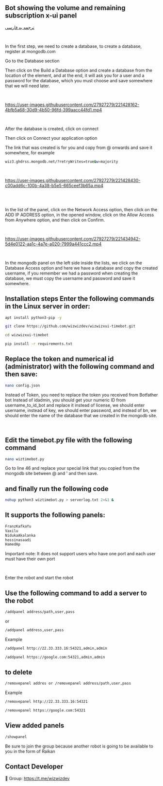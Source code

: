 ## Bot showing the volume and remaining subscription x-ui panel

[ترجمه به فارسی](README-persian.md)


<br>

  In the first step, we need to create a database, to create a database, register at mongodb.com

Go to the Database section

Then click on the Build a Database option and create a database from the location of the element, and at the end, it will ask you for a user and a password for the database, which you must choose and save somewhere that we will need later.

 
<br>

https://user-images.githubusercontent.com/27927279/221428162-4bfb5a68-30d9-4b50-96fd-399aacc44fd1.mp4

<br>

After the database is created, click on connect

Then click on Connect your application option

The link that was created is for you and copy from @ onwards and save it somewhere, for example
```sh
wiz3.ghdrss.mongodb.net/?retryWrites=true&w=majority
```

<br>

https://user-images.githubusercontent.com/27927279/221428430-c00add6c-100b-4a38-b5e5-665ceef3b65a.mp4

<br>

<br>

In the list of the panel, click on the Network Access option, then click on the ADD IP ADDRESS option, in the opened window, click on the Allow Access from Anywhere option, and then click on Confirm.

<br>

https://user-images.githubusercontent.com/27927279/221434942-5d4e0122-aa1c-4a7e-a020-7999a441ccc2.mp4

<br>


  In the mongodb panel on the left side inside the lists, we click on the Database Access option and here we have a database and copy the created username, if you remember we had a password when creating the database, we must copy the username and password and save it somewhere.
 

## Installation steps Enter the following commands in the Linux server in order:


```sh
apt install python3-pip -y
```
```sh
git clone https://github.com/wizwizdev/wizwizxui-timebot.git
```
```sh
cd wizwizxui-timebot
```
```sh
pip install -r requirements.txt
```

## Replace the token and numerical id (administrator) with the following command and then save:

```sh
nano config.json
```

Instead of Token, you need to replace the token you received from Botfather bot
Instead of idadmin, you should get your numeric ID from username_to_id_bot and replace it
instead of license, we should enter username, instead of key, we should enter password, and instead of bn, we should enter the name of the database that we created in the mongodb site.

<br>

## Edit the timebot.py file with the following command

```sh
nano wiztimebot.py
```

Go to line 46 and replace your special link that you copied from the mongodb site between @ and ' and then save.


## and finally run the following code

```sh
nohup python3 wiztimebot.py > serverlog.txt 2>&1 &
```

## It supports the following panels:
```sh
FranzKafkaYu
Vaxilu
NidukaAkalanka
hossinasaadi
HamedAp
```
Important note: It does not support users who have one port and each user must have their own port

<br>

Enter the robot and start the robot


## Use the following command to add a server to the robot


```sh
/addpanel address/path,user,pass
```

or

```sh
/addpanel address,user,pass
```
Example
```sh
/addpanel http://22.33.333.16:54321,admin,admin
```
```sh
/addpanel https://google.com:54321,admin,admin
```

## to delete
```sh
/removepanel addres or /removepanel address/path,user,pass
```
Example
```sh
/removepanel http://22.33.333.16:54321
```
```sh
/removepanel https://google.com:54321
```

## View added panels
```sh
/showpanel
```

Be sure to join the group because another robot is going to be available to you in the form of Raikan

## Contact Developer
💎 Group: https://t.me/wizwizdev
